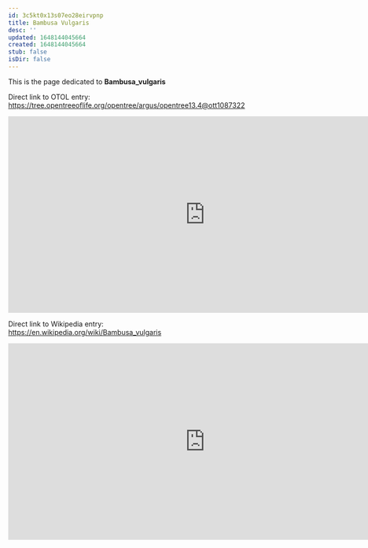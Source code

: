 ```yaml
---
id: 3c5kt0x13s07eo28eirvpnp
title: Bambusa Vulgaris
desc: ''
updated: 1648144045664
created: 1648144045664
stub: false
isDir: false
---
```

This is the page dedicated to **Bambusa_vulgaris**


Direct link to OTOL entry: https://tree.opentreeoflife.org/opentree/argus/opentree13.4@ott1087322



<html>
    <body>
    <iframe src="https://tree.opentreeoflife.org/opentree/argus/opentree13.4@ott1087322"
    width="800" height="400" frameborder="0" allowfullscreen> </iframe>
    </body>
</html>
    


Direct link to Wikipedia entry: https://en.wikipedia.org/wiki/Bambusa_vulgaris



<html>
    <body>
    <iframe src="https://en.wikipedia.org/wiki/Bambusa_vulgaris"
    width="800" height="400" frameborder="0" allowfullscreen> </iframe>
    </body>
</html>
    
